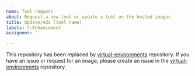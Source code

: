 ```yaml
---
name: Tool request
about: Request a new tool or update a tool on the hosted images
title: Update/Add [tool name]
labels: t:Enhancement
assignees: ''

---
```


This repository has been replaced by [virtual-environments](https://github.com/actions/virtual-environments) repository.
If you have an issue or request for an image, please create an issue in the [virtual-environments](https://github.com/actions/virtual-environments) repository.
